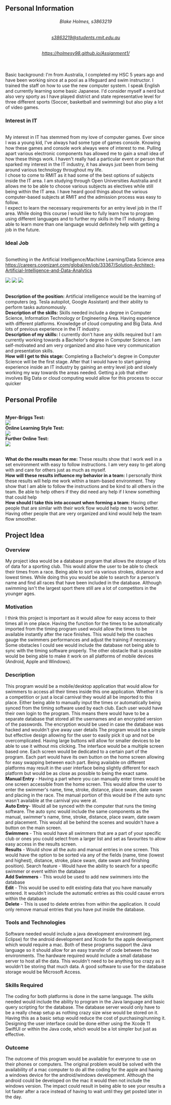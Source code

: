 ## Personal Information
###### <center> Blake Holmes, s3863219
###### <center> s3863219@students.rmit.edu.au
###### <center> https://holmesy98.github.io/Assignment1/
<br> Basic background: I'm from Australia, I completed my HSC 5 years ago and have been working since at a pool as a lifeguard and swim instructor. I trained the staff on how to use the new computer system. I speak English and currently learning some basic Japanese. I'd consider myself a nerd but also very sporty as I have played district and state representative level for three different sports (Soccer, basketball and swimming) but also play a lot of video games.  

### Interest in IT
<br>My interest in IT has stemmed from my love of computer games. Ever since I was a young kid, I've always had some type of games console. Knowing how these games and console work always were of interest to me. Pulling apart various electronic components has allowed me to gain a small idea of how these things work. I haven't really had a particular event or person that sparked my interest in the IT industry, it has always just been from being around various technology throughout my life. 
<br> I chose to come to RMIT as it had some of the best options of subjects inside the IT area. I am studying through Open Universities Australia and it allows me to be able to choose various subjects as electives while still being within the IT area. I have heard good things about the various computer-based subjects at RMIT and the admission process was easy to follow. 
<br> I expect to learn the necessary requirements for an entry level job in the IT area. While doing this course I would like to fully learn how to program using different languages and to further my skills in the IT industry. Being able to learn more than one language would definitely help with getting a job in the future.

### Ideal Job
<br> Something in the Artificial Intelligence/Machine Learning/Data Science area
<br> <a href="https://careers.cognizant.com/global/en/job/33367/Solution-Architect-Artificial-Intelligence-and-Data-Analytics">https://careers.cognizant.com/global/en/job/33367/Solution-Architect-Artificial-Intelligence-and-Data-Analytics</a>

<img src="IdealJob.png">
<img src="IdealJob2.png">
<img src="IdealJob3.png">

<br> **Description of the position:** Artificial intelligence would be the learning of computers (eg. Tesla autopilot, Google Assistant) and their ability to perform tasks autonomously. 
<br> **Description of the skills:** Skills needed include a degree in Computer Science, Information Technology or Engineering Area. Having experience with different platforms. Knowledge of cloud computing and Big Data. And lots of previous experience in the IT industry.
<br> **Description of my skills:** I currently don't have any skills required but I am currently working towards a Bachelor's degree in Computer Science. I am self-motivated and am very organized and also have very communication and presentation skills.
<br> **How will I get to this stage:** Completing a Bachelor's degree in Computer Science will be the first stage. After that I would have to start gaining experience inside an IT industry by gaining an entry level job and slowly working my way towards the areas needed. Getting a job that either involves Big Data or cloud computing would allow for this process to occur quicker

## Personal Profile
<br> **Myer-Briggs Test:**
<br><img src="MBTest.png">
<br> **Online Learning Style Test:**
<br><img src="LearningStyle.png">
<br> **Further Online Test:**
<br><img src="PersonalityTest.png">

<br> **What do the results mean for me:** These results show that I work well in a set environment with easy to follow instructions. I am very easy to get along with and care for others just as much as myself.
<br> **How will these results influence my behavior in a team:** I personally think these results will help me work within a team-based environment. They show that I am able to follow the instructions and be kind to all others in the team. Be able to help others if they did need any help if I knew something that could help
<br> **How should I take this into account when forming a team:** Having other people that are similar with their work flow would help me to work better. Having other people that are very organized and kind would help the team flow smoother. 

## Project Idea 
### Overview 
My project idea would be a database program that allows the storage of lots of data for a sporting club. This would allow the user to be able to check their times from a race. Being able to sort via various strokes, distance and lowest times. While doing this you would be able to search for a person's name and find all races that have been included in the database. Although swimming isn't the largest sport there still are a lot of competitors in the younger ages.
### Motivation
I think this project is important as it would allow for easy access to their times all in one place. Having the function for the times to be automatically imported from the timing program used would allow the times to be available instantly after the race finishes. This would help the coaches gauge the swimmers performances and adjust the training if necessary.
Some obstacles I could see would include the database not being able to sync with the timing software properly. The other obstacle that is possible would be being able to make it work on all platforms of mobile devices (Android, Apple and Windows).
### Description
This program would be a mobile/desktop application that would allow for swimmers to access all their times inside this one application. Whether it is a competition or just a local carnival they would all be imported to this place. Either being able to manually input the times or automatically being synced from the timing software used by each club. 
Each user would have their own login to the program. This means there would have to be a separate database that stored all the usernames and an encrypted version of the passwords. The encryption would be used in case the database was hacked and wouldn't give away user details
The program would be a simple but effective design allowing for the user to easily pick it up and not be overcomplicated. Having large buttons will allow for smaller devices to be able to use it without mis clicking. The interface would be a multiple screen based one. Each screen would be dedicated to a certain part of the program. Each part would have its own button on the home screen allowing for easy swapping between each part. Being available on different platforms may result in the user interface being slightly different for each platform but would be as close as possible to being the exact same.
<br> **Manual Entry** - Having a part where you can manually enter times would be one screen accessible from the home screen. This would allow the user to enter the swimmer's name, time, stroke, distance, place swam, date swam and placing in the race. The manual portion of this would be if the auto sync wasn't available at the carnival you were at.
<br> **Auto Entry**- Would all be synced with the computer that runs the timing software. The auto sync would include the same components as the manual, swimmer's name, time, stroke, distance, place swam, date swam and placement. This would all be behind the scenes and wouldn't have a button on the main screen.
<br> **Swimmers** - This would have all swimmers that are a part of your specific club or ones you could select from a larger list and set as favourites to allow easy access in the results screen.
<br> **Results** - Would show all the auto and manual entries in one screen. This would have the option to be sorted via any of the fields (name, time (lowest and highest), distance, stroke, place swam, date swam and finishing position).
Search feature - Would have the ability to search for a specific swimmer or event within the database
<br> **Add Swimmers** - This would be used to add new swimmers into the database
<br> **Edit** - This would be used to edit existing data that you have manually entered. It wouldn't include the automatic entries as this could cause errors within the database
<br> **Delete** - This is used to delete entries from within the application. It could only remove manual entries that you have put inside the database.

###  Tools and Technologies 
Software needed would include a java development environment (eg. Eclipse) for the android development and Xcode for the apple development which would require a mac. Both of these programs support the Java language so it should allow for an easy transfer of code between the two environments. The hardware required would include a small database server to host all the data. This wouldn't need to be anything too crazy as it wouldn’t be storing that much data. A good software to use for the database storage would be Microsoft Access.

### Skills Required
 The coding for both platforms is done in the same language. The skills needed would include the ability to program in the Java language and basic query scripting for the database. The database server would only have to be a really cheap setup as nothing crazy size wise would be stored on it. Having this as a basic setup would reduce the cost of purchasing/running it. Designing the user interface could be done either using the Xcode 11 SwiftUI or within the Java code, which would be a lot simpler but just as effective. 

### Outcome
The outcome of this program would be available for everyone to use on their phones or computers. The original problem would be solved with the availability of a mac computer to do all the coding for the apple and having a windows device for the android/windows development. Although the android could be developed on the mac it would then not include the windows version. The impact could result in being able to see your results a lot faster after a race instead of having to wait until they get posted later in the day.  
